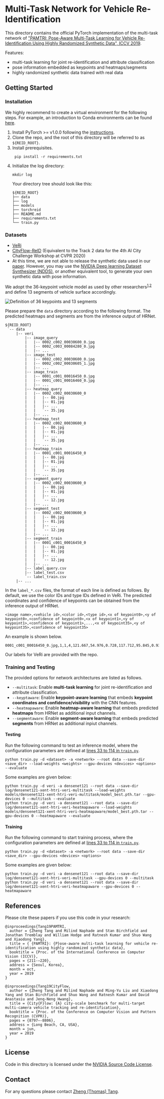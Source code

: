 # Multi-Task Network for Vehicle Re-Identification

This directory contains the official PyTorch implementation of the multi-task network of ["PAMTRI: Pose-Aware Multi-Task Learning for Vehicle Re-Identification Using Highly Randomized Synthetic Data", ICCV 2019](http://openaccess.thecvf.com/content_ICCV_2019/html/Tang_PAMTRI_Pose-Aware_Multi-Task_Learning_for_Vehicle_Re-Identification_Using_Highly_Randomized_ICCV_2019_paper.html).

Features:
- multi-task learning for joint re-identification and attribute classification
- pose information embedded as keypoints and heatmaps/segments
- highly randomized synthetic data trained with real data

## Getting Started

### Installation

We highly recommend to create a virtual environment for the following steps. For example, an introduction to Conda environments can be found [here](https://docs.conda.io/projects/conda/en/latest/user-guide/tasks/manage-environments.html). 

1. Install PyTorch >= v1.0.0 following the [instructions](https://pytorch.org/).
2. Clone the repo, and the root of this directory will be referred to as `${REID_ROOT}`.
3. Install prerequisites.
   ```
    pip install -r requirements.txt
   ```
4. Initialize the log directory:
   ```
   mkdir log
   ```
   Your directory tree should look like this:
   ```
   ${REID_ROOT}
   ├── data
   ├── log
   ├── models
   ├── torchreid
   ├── README.md
   ├── requirements.txt
   └── train.py 
   ```

### Datasets

- [VeRi](https://vehiclereid.github.io/VeRi/)
- [CityFlow-ReID](https://www.aicitychallenge.org/2020-data-and-evaluation/) (Equivalent to the Track 2 data for the 4th AI City Challenge Workshop at CVPR 2020)
- At this time, we are not able to release the synthetic data used in our [paper](http://openaccess.thecvf.com/content_ICCV_2019/html/Tang_PAMTRI_Pose-Aware_Multi-Task_Learning_for_Vehicle_Re-Identification_Using_Highly_Randomized_ICCV_2019_paper.html). However, you may use the [NVIDIA Deep learning Dataset Synthesizer (NDDS)](https://github.com/NVIDIA/Dataset_Synthesizer), or another equivalent tool, to generate your own synthetic data with pose information. 

We adopt the 36-keypoint vehicle model as used by other researchers<sup>[1](https://arxiv.org/abs/1803.02057),[2](https://arxiv.org/abs/1411.5935)</sup> and define 13 segments of vehicle surface accordingly. 

![Definition of 36 keypoints and 13 segments](figures/keypoints_segments.png)

Please prepare the `data` directory according to the following format. The predicted heatmaps and segments are from the inference output of HRNet. 
   ```
   ${REID_ROOT}
    `-- data
        |-- veri
            |-- image_query
            |   |-- 0002_c002_00030600_0.jpg
            |   |-- 0002_c003_00084280_0.jpg
            |   |-- ...
            |-- image_test
            |   |-- 0002_c002_00030600_0.jpg
            |   |-- 0002_c002_00030605_1.jpg
            |   |-- ...
            |-- image_train
            |   |-- 0001_c001_00016450_0.jpg
            |   |-- 0001_c001_00016460_0.jpg
            |   |-- ...
            |-- heatmap_query
            |   |-- 0002_c002_00030600_0
            |   |   |-- 00.jpg
            |   |   |-- 01.jpg
            |   |   |-- ...
            |   |   `-- 35.jpg
            |   |-- ...
            |-- heatmap_test
            |   |-- 0002_c002_00030600_0
            |   |   |-- 00.jpg
            |   |   |-- 01.jpg
            |   |   |-- ...
            |   |   `-- 35.jpg
            |   |-- ...
            |-- heatmap_train
            |   |-- 0001_c001_00016450_0
            |   |   |-- 00.jpg
            |   |   |-- 01.jpg
            |   |   |-- ...
            |   |   `-- 35.jpg
            |   |-- ...
            |-- segment_query
            |   |-- 0002_c002_00030600_0
            |   |   |-- 00.jpg
            |   |   |-- 01.jpg
            |   |   |-- ...
            |   |   `-- 12.jpg
            |   |-- ...
            |-- segment_test
            |   |-- 0002_c002_00030600_0
            |   |   |-- 00.jpg
            |   |   |-- 01.jpg
            |   |   |-- ...
            |   |   `-- 12.jpg
            |   |-- ...
            |-- segment_train
            |   |-- 0001_c001_00016450_0
            |   |   |-- 00.jpg
            |   |   |-- 01.jpg
            |   |   |-- ...
            |   |   `-- 12.jpg
            |   |-- ...
            |-- label_query.csv
            |-- label_test.csv
            `-- label_train.csv
        |-- ...

   ```

In the `label_*.csv` files, the format of each line is defined as follows. By default, we use the color IDs and type IDs defined in VeRi. The predicted coordinates and confidence of keypoints can be obtained from the inference output of HRNet. 
```
<image name>,<vehicle id>,<color id>,<type id>,<x of keypoint0>,<y of keypoint0>,<confidence of keypoint0>,<x of keypoint1>,<y of keypoint1>,<confidence of keypoint1>,...,<x of keypoint35>,<y of keypoint35>,<confidence of keypoint35>
```

An example is shown below. 
```
0001_c001_00016450_0.jpg,1,1,4,121.667,54.976,0.728,117.712,95.845,0.934,116.394,111.665,0.931,117.712,86.616,0.934,119.030,77.388,0.935,117.712,95.845,0.911,120.349,66.841,0.900,121.667,47.065,0.888,121.667,39.155,0.886,120.349,52.339,0.859,115.075,48.384,0.842,107.165,12.788,0.925,108.483,14.106,0.928,100.573,8.833,0.959,96.618,24.653,0.938,108.483,56.294,0.909,107.165,78.706,0.900,112.438,114.302,0.929,117.712,97.163,0.829,121.667,56.294,0.399,13.562,120.894,0.871,9.606,94.526,0.971,12.243,85.298,0.906,120.349,66.841,0.595,119.030,95.845,0.619,22.790,52.339,0.902,26.745,43.110,0.852,116.394,110.347,1.034,109.802,116.938,1.082,37.292,12.788,0.895,35.974,16.743,0.907,38.610,10.151,0.948,32.019,28.608,0.966,18.835,61.567,0.920,17.517,85.298,0.947,14.880,123.530,0.847
```

Our labels for VeRi are provided with the repo. 

### Training and Testing

The provided options for network architectures are listed as follows. 
- `--multitask`: Enable **multi-task learning** for joint re-identification and attribute classification.
- `--keyptaware`: Enable **keypoint-aware learning** that embeds **keypoint coordinates and confidence/visibility** with the CNN features.
- `--heatmapaware`: Enable **heatmap-aware learning** that embeds predicted **heatmaps** from HRNet as additional input channels.
- `--segmentaware`: Enable **segment-aware learning** that embeds predicted **segments** from HRNet as additional inpiut channels.

#### Testing

Run the following command to test an inference model, where the configuration parameters are defined at [lines 33 to 114 in `train.py`](MultiTaskNet/train.py#L33-114). 
```
python train.py -d <dataset> -a <network> --root data --save-dir <save_dir> --load-weights <weights> --gpu-devices <devices> <options> --evaluate
```

Some examples are given below: 
```
python train.py -d veri -a densenet121 --root data --save-dir log/densenet121-xent-htri-veri-multitask --load-weights models/densenet121-xent-htri-veri-multitask/model_best.pth.tar --gpu-devices 0 --multitask --evaluate
python train.py -d veri -a densenet121 --root data --save-dir log/densenet121-xent-htri-veri-heatmapaware --load-weights models/densenet121-xent-htri-veri-heatmapaware/model_best.pth.tar --gpu-devices 0 --heatmapaware --evaluate
```

#### Training

Run the following command to start training process, where the configuration parameters are defined at [lines 33 to 114 in `train.py`](MultiTaskNet/train.py#L33-114). 
```
python train.py -d <dataset> -a <network> --root data --save-dir <save_dir> --gpu-devices <devices> <options>
```

Some examples are given below: 
```
python train.py -d veri -a densenet121 --root data --save-dir log/densenet121-xent-htri-veri-multitask --gpu-devices 0 --multitask
python train.py -d veri -a densenet121 --root data --save-dir log/densenet121-xent-htri-veri-heatmapaware --gpu-devices 0 --heatmapaware
```

## References

Please cite these papers if you use this code in your research:

    @inproceedings{Tang19PAMTRI,
      author = {Zheng Tang and Milind Naphade and Stan Birchfield and Jonathan Tremblay and William Hodge and Ratnesh Kumar and Shuo Wang and Xiaodong Yang},
      title = { {PAMTRI}: {P}ose-aware multi-task learning for vehicle re-identification using highly randomized synthetic data},
      booktitle = {Proc. of the International Conference on Computer Vision (ICCV)},
      pages = {211-–220},
      address = {Seoul, Korea},
      month = oct,
      year = 2019
    }

    @inproceedings{Tang19CityFlow,
      author = {Zheng Tang and Milind Naphade and Ming-Yu Liu and Xiaodong Yang and Stan Birchfield and Shuo Wang and Ratnesh Kumar and David Anastasiu and Jenq-Neng Hwang},
      title = {City{F}low: {A} city-scale benchmark for multi-target multi-camera vehicle tracking and re-identification},
      booktitle = {Proc. of the Conference on Computer Vision and Pattern Recognition (CVPR)},
      pages = {8797–-8806},
      address = {Long Beach, CA, USA},
      month = jun,
      year = 2019
    }

## License

Code in this directory is licensed under the [NVIDIA Source Code License](LICENSE).

## Contact

For any questions please contact [Zheng (Thomas) Tang](https://github.com/zhengthomastang).

